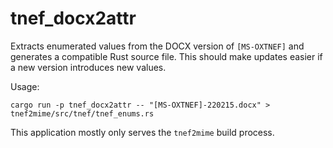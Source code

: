 # tnef_docx2attr

Extracts enumerated values from the DOCX version of `[MS-OXTNEF]` and generates a compatible Rust
source file. This should make updates easier if a new version introduces new values.

Usage:

    cargo run -p tnef_docx2attr -- "[MS-OXTNEF]-220215.docx" > tnef2mime/src/tnef/tnef_enums.rs

This application mostly only serves the `tnef2mime` build process.
